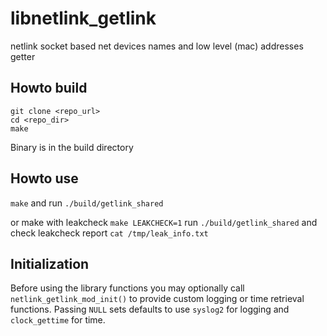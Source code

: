 # libnetlink_getlink
netlink socket based net devices names and low level (mac) addresses getter

## Howto build
```
git clone <repo_url>
cd <repo_dir>
make
```
Binary is in the build directory

## Howto use
`make` and run `./build/getlink_shared`

or make with leakcheck `make LEAKCHECK=1`
run `./build/getlink_shared` and check
leakcheck report `cat /tmp/leak_info.txt`

## Initialization
Before using the library functions you may optionally call
`netlink_getlink_mod_init()` to provide custom logging or time retrieval
functions. Passing `NULL` sets defaults to use `syslog2` for logging and
`clock_gettime` for time.

